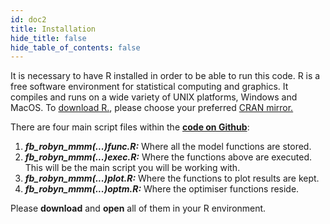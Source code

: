 ```yaml
---
id: doc2
title: Installation
hide_title: false
hide_table_of_contents: false
---
```


It is necessary to have R installed in order to be able to run this code. R is a
free software environment for statistical computing and graphics. It compiles
and runs on a wide variety of UNIX platforms, Windows and MacOS. To
[download R.](https://cran.r-project.org/mirrors.html), please choose your
preferred [CRAN mirror.](https://cran.r-project.org/mirrors.html)

There are four main script files within the
[**code on Github**](https://github.com/facebookexperimental/Robyn/tree/master/source):

1. **_fb\_*robyn_mmm*(...)func.R:_** Where all the model functions are stored.
2. **_fb\_*robyn_mmm*(...)exec.R:_** Where the functions above are executed.
   This will be the main script you will be working with.
3. **_fb\_*robyn_mmm*(...)plot.R:_** Where the functions to plot results are
   kept.
4. **_fb\_*robyn_mmm*(...)optm.R:_** Where the optimiser functions reside.

Please **download** and **open** all of them in your R environment.

